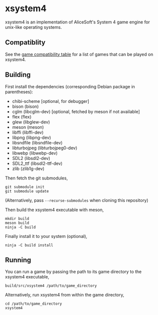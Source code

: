 xsystem4
========

xsystem4 is an implementation of AliceSoft's System 4 game engine for unix-like
operating systems.

Compatiblity
------------

See the [game compatibility table](game_compatibility.md) for a list of games
that can be played on xsystem4.

Building
--------

First install the dependencies (corresponding Debian package in parentheses):

* chibi-scheme [optional, for debugger]
* bison (bison)
* cglm (libcglm-dev) [optional, fetched by meson if not available]
* flex (flex)
* glew (libglew-dev)
* meson (meson)
* libffi (libffi-dev)
* libpng (libpng-dev)
* libsndfile (libsndfile-dev)
* libturbojpeg (libturbojpeg0-dev)
* libwebp (libwebp-dev)
* SDL2 (libsdl2-dev)
* SDL2_ttf (libsdl2-ttf-dev)
* zlib (zlib1g-dev)

Then fetch the git submodules,

    git submodule init
    git submodule update

(Alternatively, pass `--recurse-submodules` when cloning this repository)

Then build the xsystem4 executable with meson,

    mkdir build
    meson build
    ninja -C build
    
Finally install it to your system (optional),

    ninja -C build install

Running
-------

You can run a game by passing the path to its game directory to the xsystem4
executable,

    build/src/xsystem4 /path/to/game_directory

Alternatively, run xsystem4 from within the game directory,

    cd /path/to/game_directory
    xsystem4
